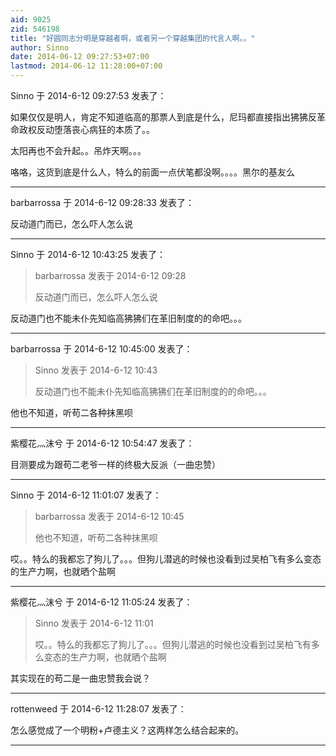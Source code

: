 ```yaml
---
aid: 9025
zid: 546198
title: "好圆同志分明是穿越者啊，或者另一个穿越集团的代言人啊。。"
author: Sinno
date: 2014-06-12 09:27:53+07:00
lastmod: 2014-06-12 11:28:00+07:00
---
```


Sinno 于 2014-6-12 09:27:53 发表了：

如果仅仅是明人，肯定不知道临高的那票人到底是什么，尼玛都直接指出狒狒反革命政权反动堕落丧心病狂的本质了。。

太阳再也不会升起。。吊炸天啊。。。

咯咯，这货到底是什么人，特么的前面一点伏笔都没啊。。。。黑尔的基友么

---

barbarrossa 于 2014-6-12 09:28:33 发表了：

反动道门而已，怎么吓人怎么说

---

Sinno 于 2014-6-12 10:43:25 发表了：

> barbarrossa 发表于 2014-6-12 09:28
>
> 反动道门而已，怎么吓人怎么说

反动道门也不能未仆先知临高狒狒们在革旧制度的的命吧。。。

---

barbarrossa 于 2014-6-12 10:45:00 发表了：

> Sinno 发表于 2014-6-12 10:43
>
> 反动道门也不能未仆先知临高狒狒们在革旧制度的的命吧。。。

他也不知道，听苟二各种抹黑呗

---

紫樱花灬沫兮 于 2014-6-12 10:54:47 发表了：

目测要成为跟苟二老爷一样的终极大反派（一曲忠赞）

---

Sinno 于 2014-6-12 11:01:07 发表了：

> barbarrossa 发表于 2014-6-12 10:45
>
> 他也不知道，听苟二各种抹黑呗

哎。。特么的我都忘了狗儿了。。。但狗儿潜逃的时候也没看到过吴柏飞有多么变态的生产力啊，也就晒个盐啊

---

紫樱花灬沫兮 于 2014-6-12 11:05:24 发表了：

> Sinno 发表于 2014-6-12 11:01
>
> 哎。。特么的我都忘了狗儿了。。。但狗儿潜逃的时候也没看到过吴柏飞有多么变态的生产力啊，也就晒个盐啊

其实现在的苟二是一曲忠赞我会说？

---

rottenweed 于 2014-6-12 11:28:07 发表了：

怎么感觉成了一个明粉+卢德主义？这两样怎么结合起来的。

---
